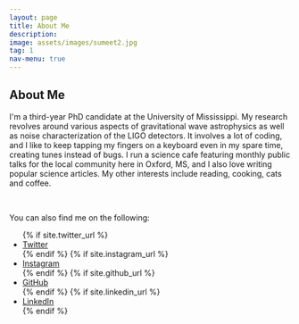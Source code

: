 ```yaml
---
layout: page
title: About Me
description: 
image: assets/images/sumeet2.jpg
tag: 1
nav-menu: true
---
```


<!-- Main -->
<div id="main" class="alt" display:inline-block>

<!-- One -->
<section id="one">
        <div class="inner">

<!-- Content -->
<h2 id="content">About Me</h2>
<p><span class="image right"><img src="{% link assets/images/twitter_dp.jpg %}" alt="" /></span>I'm a third-year PhD candidate at the University of Mississippi. My research revolves around various aspects of gravitational wave astrophysics as well as noise characterization of the LIGO detectors. It involves a lot of coding, and I like to keep tapping my fingers on a keyboard even in my spare time, creating tunes instead of bugs. I run a science cafe featuring monthly public talks for the local community here in Oxford, MS, and I also love writing popular science articles. My other interests include reading, cooking, cats and coffee.</p>
<br>

You can also find me on the following:

 <footer id="footer">
                <div class="inner">
                        <ul class="icons">
                                {% if site.twitter_url %}
                                <li><a href="{{ site.twitter_url }}" class="icon alt fa-twitter" target="_blank"><span class="label">Twitter</span></a></li>
                                {% endif %}
                                {% if site.instagram_url %}
                                <li><a href="{{ site.instagram_url }}" class="icon alt fa-instagram" target="_blank"><span class="label">Instagram</span></a></li>
                                {% endif %}
                                {% if site.github_url %}
                                <li><a href="{{ site.github_url }}" class="icon alt fa-github" target="_blank"><span class="label">GitHub</span></a></li>
                                {% endif %}
                                {% if site.linkedin_url %}
                                <li><a href="{{ site.linkedin_url }}" class="icon alt fa-linkedin" target="_blank"><span class="label">LinkedIn</span></a></li>
                                {% endif %}

      
